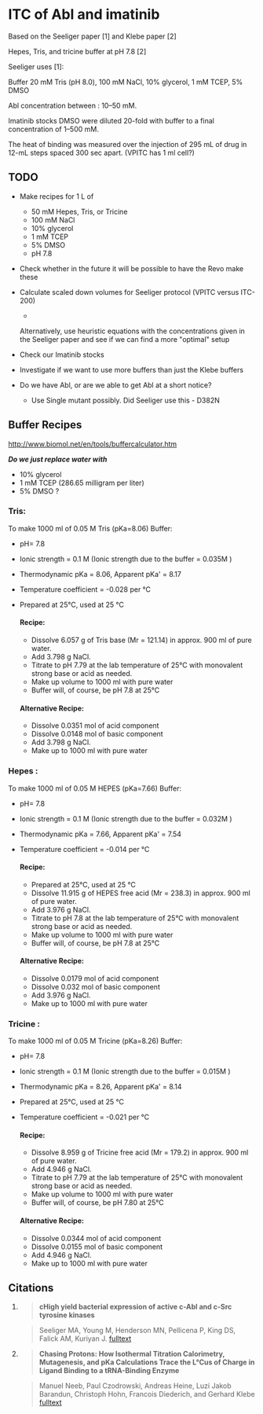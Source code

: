 # ITC of Abl and imatinib


Based on the Seeliger paper [1] and Klebe paper [2]

Hepes, Tris, and tricine buffer at pH 7.8 [2]

Seeliger uses [1]:

Buffer 20 mM Tris (pH 8.0),
100 mM NaCl,
10% glycerol, 1 mM TCEP,
5% DMSO

Abl concentration between : 10–50 mM.

Imatinib stocks DMSO were diluted 20-fold with buffer to a final concentration
of 1–500 mM.

The heat of binding was measured over the injection of 295 mL of drug in 12-mL steps
spaced 300 sec apart. (VPITC has 1 ml cell?)

## TODO

- Make recipes for 1 L of
    - 50 mM Hepes, Tris, or Tricine
    - 100 mM NaCl
    - 10% glycerol
    - 1 mM TCEP
    - 5% DMSO
    - pH 7.8




- Check whether in the future it will be possible to have the Revo make these

- Calculate scaled down volumes for Seeliger protocol (VPITC versus ITC-200)

    -
     Alternatively, use heuristic equations with the concentrations given in the Seeliger paper and see if we can find a more "optimal" setup

- Check our Imatinib stocks

- Investigate if we want to use more buffers than just the Klebe buffers

- Do we have Abl, or are we able to get Abl at a short notice?

    - Use Single mutant possibly. Did Seeliger use this - D382N


## Buffer Recipes
http://www.biomol.net/en/tools/buffercalculator.htm

***Do we just replace water with***  
- 10% glycerol
- 1 mM TCEP (286.65 milligram per liter)
- 5% DMSO
?

### Tris:
To make 1000 ml of 0.05 M Tris (pKa=8.06) Buffer:
- pH= 7.8
- Ionic strength = 0.1 M (Ionic strength due to the buffer = 0.035M )
- Thermodynamic pKa = 8.06, Apparent pKa' = 8.17
- Temperature coefficient = -0.028 per °C
- Prepared at 25°C, used at 25 °C  

  #### Recipe:
    - Dissolve 6.057 g of Tris base (Mr = 121.14) in approx. 900 ml of pure water.
    - Add 3.798 g NaCl.
    - Titrate to pH 7.79 at the lab temperature of 25°C with monovalent strong base or acid as needed.
    - Make up volume to 1000 ml with pure water
    - Buffer will, of course, be pH 7.8 at 25°C  

  #### Alternative Recipe:
    - Dissolve 0.0351 mol of acid component
    - Dissolve 0.0148 mol of basic component
    - Add 3.798 g NaCl.
    - Make up to 1000 ml with pure water


### Hepes :
To make 1000 ml of 0.05 M HEPES (pKa=7.66) Buffer:
- pH= 7.8
- Ionic strength = 0.1 M (Ionic strength due to the buffer = 0.032M )
- Thermodynamic pKa = 7.66, Apparent pKa' = 7.54
- Temperature coefficient = -0.014 per °C
  #### Recipe:
    - Prepared at 25°C, used at 25 °C
    - Dissolve 11.915 g of HEPES free acid (Mr = 238.3) in approx. 900 ml of pure water.
    - Add 3.976 g NaCl.
    - Titrate to pH 7.8 at the lab temperature of 25°C with monovalent strong base or acid as needed.
    - Make up volume to 1000 ml with pure water
    - Buffer will, of course, be pH 7.8 at 25°C

  #### Alternative Recipe:
    - Dissolve 0.0179 mol of acid component
    - Dissolve 0.032 mol of basic component
    - Add 3.976 g NaCl.
    - Make up to 1000 ml with pure water

### Tricine :

To make 1000 ml of 0.05 M Tricine (pKa=8.26) Buffer:
- pH= 7.8
- Ionic strength = 0.1 M (Ionic strength due to the buffer = 0.015M )
- Thermodynamic pKa = 8.26, Apparent pKa' = 8.14
- Prepared at 25°C, used at 25 °C
- Temperature coefficient = -0.021 per °C

  #### Recipe:
    - Dissolve 8.959 g of Tricine free acid (Mr = 179.2) in approx. 900 ml of pure water.
    - Add 4.946 g NaCl.
    - Titrate to pH 7.79 at the lab temperature of 25°C with monovalent strong base or acid as needed.
    - Make up volume to 1000 ml with pure water
    - Buffer will, of course, be pH 7.80 at 25°C

  #### Alternative Recipe:
    - Dissolve 0.0344 mol of acid component
    - Dissolve 0.0155 mol of basic component
    - Add 4.946 g NaCl.
    - Make up to 1000 ml with pure water


## Citations

1.  > **cHigh yield bacterial expression of active c-Abl and c-Src tyrosine kinases**

    >Seeliger MA, Young M, Henderson MN, Pellicena P, King DS, Falick AM, Kuriyan J.
    > [fulltext](http://www.ncbi.nlm.nih.gov/pmc/articles/PMC2253236/pdf/0143135.pdf)

2. > **Chasing Protons: How Isothermal Titration Calorimetry, Mutagenesis, and pKa Calculations Trace the L°Cus of Charge in  Ligand Binding to a tRNA-Binding Enzyme**

    > Manuel Neeb, Paul Czodrowski, Andreas Heine, Luzi Jakob Barandun, Christoph Hohn,
Francois Diederich, and Gerhard Klebe
    > [fulltext](http://pubs.acs.org/doi/pdf/10.1021/jm500401x)
